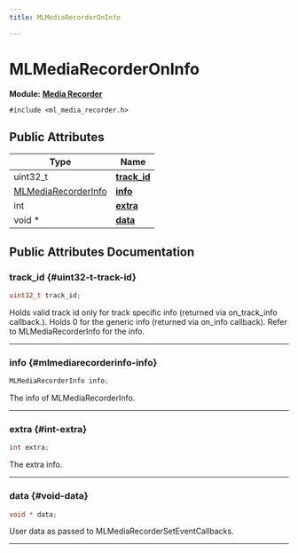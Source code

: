 ```yaml
---
title: MLMediaRecorderOnInfo

---
```


# MLMediaRecorderOnInfo

**Module:** **[Media Recorder](/versioned_docs/version-14-Jun-2023/api-ref/api/Modules/group___media_recorder/group___media_recorder.md)**






`#include <ml_media_recorder.h>`

## Public Attributes

| Type           | Name           |
| -------------- | -------------- |
| uint32_t | **[track_id](/versioned_docs/version-14-Jun-2023/api-ref/api/Modules/group___media_recorder/group___media_recorder.md#uint32-t-track-id)**  |
| [MLMediaRecorderInfo](/versioned_docs/version-14-Jun-2023/api-ref/api/Modules/group___media_recorder/group___media_recorder.md#enums-mlmediarecorderinfo) | **[info](/versioned_docs/version-14-Jun-2023/api-ref/api/Modules/group___media_recorder/group___media_recorder.md#mlmediarecorderinfo-info)**  |
| int | **[extra](/versioned_docs/version-14-Jun-2023/api-ref/api/Modules/group___media_recorder/group___media_recorder.md#int-extra)**  |
| void * | **[data](/versioned_docs/version-14-Jun-2023/api-ref/api/Modules/group___media_recorder/group___media_recorder.md#void-data)**  |

## Public Attributes Documentation

### track_id {#uint32-t-track-id}

```cpp
uint32_t track_id;
```


Holds valid track id only for track specific info (returned via on_track_info callback.). Holds 0 for the generic info (returned via on_info callback). Refer to MLMediaRecorderInfo for the info. 





-----------

### info {#mlmediarecorderinfo-info}

```cpp
MLMediaRecorderInfo info;
```


The info of MLMediaRecorderInfo. 





-----------

### extra {#int-extra}

```cpp
int extra;
```


The extra info. 





-----------

### data {#void-data}

```cpp
void * data;
```


User data as passed to MLMediaRecorderSetEventCallbacks. 





-----------


